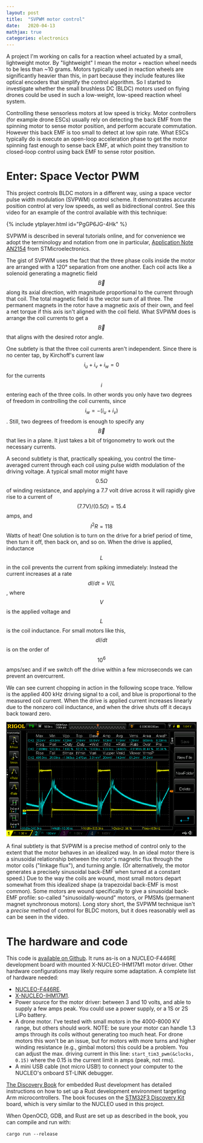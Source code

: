 ```yaml
---
layout: post
title:  "SVPWM motor control"
date:   2020-04-13
mathjax: true
categories: electronics
---
```


A project I'm working on calls for a reaction wheel actuated by a small,
lightweight motor. By "lightweight" I mean the motor + reaction wheel needs to
be less than ~10 grams. Motors typically used in
reaction wheels are significantly heavier than this, in part because they
include features like optical encoders that simplify the control algorithm. So
I started to investigate whether the small brushless DC (BLDC) motors used
on flying drones could be used in such a low-weight, low-speed reaction wheel
system.

Controlling these sensorless motors at low speed is tricky. Motor controllers
(for example drone ESCs) usually rely on detecting the back EMF from the
spinning motor to sense motor position, and perform accurate commutation.
However this back EMF is too small to detect at low spin rate. What ESCs
typically do is execute an open-loop acceleration phase to get the motor
spinning fast enough to sense back EMF, at which point they transition to
closed-loop control using back EMF to sense rotor position.

# Enter: Space Vector PWM

This project controls BLDC motors in a different way, using a space vector pulse
width modulation (SVPWM) control scheme. It demonstrates accurate position
control at very low speeds, as well as bidirectional control. See this video
for an example of the control available with this technique:

{% include ytplayer.html id="PgGP6JG-4Hk" %}

SVPWM is described in several tutorials online, and for convenience we adopt the
terminology and notation from one in particular, [Application Note
AN2154](https://www.st.com/resource/en/application_note/cd00055518-space-vector-modulation-using-8bit-st7mc-microcontroller-and-st7mckitbldc-starter-kit-stmicroelectronics.pdf)
from STMicroelectronics.

The gist of SVPWM uses the fact that the three phase coils inside the motor are
arranged with a 120&deg; separation from one another. Each coil acts like a
solenoid generating a magnetic field $$\vec{B}$$ along its axial direction, with
magnitude proportional to the current through that coil. The total magnetic
field is the vector sum of all three. The permanent magnets in the rotor have a
magnetic axis of their own, and feel a net torque if this axis isn't aligned
with the coil field. What SVPWM does is arrange the coil currents to get a
$$\vec{B}$$ that aligns with the desired rotor angle.

One subtlety is that the three coil currents aren't independent. Since there is
no center tap, by Kirchoff's current law $$i_u + i_v + i_w=0$$ for the currents
$$i$$ entering each of the three coils. In other words you only have two degrees
of freedom in controlling the coil currents, since $$i_w = -(i_u + i_v)$$.
Still, two degrees of freedom is enough to specify any $$\vec{B}$$ that lies in
a plane. It just takes a bit of trigonometry to work out the necessary currents.

A second subtlety is that, practically speaking, you control the time-averaged
current through each coil using pulse width modulation of the driving voltage. A
typical small motor might have $$0.5 \Omega$$ of winding resistance, and
applying a 7.7 volt drive across it will rapidly give rise to a current of
$$(7.7\mathrm{V})/(0.5 \Omega) = 15.4$$ amps, and $$I^2 R=118$$ Watts of heat!
One solution is to turn on the drive for a brief period of time, then turn it
off, then back on, and so on. When the drive is applied, inductance $$L$$ in the
coil prevents the current from spiking immediately: Instead the current
increases at a rate $$dI/dt = V/L$$, where $$V$$ is the applied voltage and
$$L$$ is the coil inductance. For small motors like this, $$dI/dt$$ is on the
order of $$10^6$$ amps/sec and if we switch off the drive within a few
microseconds we can prevent an overcurrent.

We can see current chopping in action in the following scope trace. Yellow is
the applied 400 kHz driving signal to a coil, and blue is proportional to the
measured coil current. When the drive is applied current increases linearly due
to the nonzero coil inductance, and when the drive shuts off it decays back
toward zero.

![Scope screen capture](/assets/F1103-motor-0.22-duty.png)

A final subtlety is that SVPWM is a precise method of control only to the extent
that the motor behaves in an idealized way. In an ideal motor there is a
sinusoidal relationship between the rotor's magnetic flux through the motor
coils ("linkage flux"), and turning angle. (Or alternatively, the motor
generates a precisely sinusoidal back-EMF when turned at a constant speed.) Due
to the way the coils are wound, most small motors depart somewhat from this
idealized shape (a trapezoidal back-EMF is most common). Some motors are wound
specifically to give a sinusoidal back-EMF profile: so-called
"sinusoidally-wound" motors, or PMSMs (permanent magnet synchronous motors).
Long story short, the SVPWM technique isn't a *precise* method of control for
BLDC motors, but it does reasonably well as can be seen in the video.

# The hardware and code

This code is [available on Github](https://github.com/jkboyce/svpwm-stm32).
It runs as-is on a NUCLEO-F446RE development board with mounted
X-NUCLEO-IHM17M1 motor driver. Other hardware configurations may likely require
some adaptation. A complete list of hardware needed:
- [NUCLEO-F446RE](https://www.st.com/en/evaluation-tools/nucleo-f446re.html).
- [X-NUCLEO-IHM17M1](https://www.st.com/en/ecosystems/x-nucleo-ihm17m1.html).
- Power source for the motor driver: between 3 and 10 volts, and able to supply a
few amps peak. You could use a power supply, or a 1S or 2S LiPo battery.
- A drone motor. I've tested with small motors in the 4000-8000 KV range, but others
should work. NOTE: be sure your motor can handle 1.3 amps through its coils
without generating too much heat. For drone motors this won't be an issue, but
for motors with more turns and higher winding resistance (e.g., gimbal motors)
this could be a problem. You can adjust the max. driving current in this line:
`start_tim3_pwm(&clocks, 0.15)` where the 0.15 is the current limit in amps
(peak, not rms).
- A mini USB cable (not micro USB!) to connect your computer to
the NUCLEO's onboard ST-LINK debugger.

[The Discovery Book](https://docs.rust-embedded.org/discovery/) for embedded
Rust development has detailed instructions on how to set up a Rust development
environment targeting Arm microcontrollers. The book focuses on the [STM32F3
Discovery Kit](https://www.st.com/en/evaluation-tools/stm32f3discovery.html)
board, which is very similar to the NUCLEO used in this project.

When OpenOCD, GDB, and Rust are set up as described in the book, you can compile
and run with:

```
cargo run --release
```

